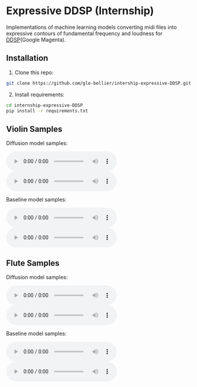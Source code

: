 # Expressive DDSP (Internship)

Implementations of machine learning models converting midi files into expressive contours of fundamental frequency and loudness for [DDSP](https://magenta.tensorflow.org/ddsp)(Google Magenta).


## Installation

1. Clone this repo:

```bash
git clone https://github.com/gle-bellier/intership-expressive-DDSP.git

```

2. Install requirements:

```bash
cd internship-expressive-DDSP
pip install -r requirements.txt

```

## Violin Samples

Diffusion model samples:

<audio controls="controls">
<source src="https://raw.githubusercontent.com/gle-bellier/internship-expressive-DDSP/main/audio-samples/diffusion-results-violin-midi1-pred.wav"/>
<p>Your browser does not support the audio element.</p>
</audio>
<audio controls="controls">
<source src="https://raw.githubusercontent.com/gle-bellier/internship-expressive-DDSP/main/audio-samples/diffusion-results-violin-test1-pred.wav"/>
<p>Your browser does not support the audio element.</p>
</audio>



Baseline model samples:

<audio controls="controls">
<source src="https://raw.githubusercontent.com/gle-bellier/internship-expressive-DDSP/main/audio-samples/baseline-results-violin-midi1-pred.wav"/>
<p>Your browser does not support the audio element.</p>
</audio>
<audio controls="controls">
<source src="https://raw.githubusercontent.com/gle-bellier/internship-expressive-DDSP/main/audio-samples/baseline-results-violin-test1-pred.wav"/>
<p>Your browser does not support the audio element.</p>
</audio>

## Flute Samples

Diffusion model samples:

<audio controls="controls">
<source src="https://raw.githubusercontent.com/gle-bellier/internship-expressive-DDSP/main/audio-samples/diffusion-results-flute-midi1-pred.wav"/>
<p>Your browser does not support the audio element.</p>
</audio>
<audio controls="controls">
<source src="https://raw.githubusercontent.com/gle-bellier/internship-expressive-DDSP/main/audio-samples/diffusion-results-flute-test1-pred.wav"/>
<p>Your browser does not support the audio element.</p>
</audio>



Baseline model samples:

<audio controls="controls">
<source src="https://raw.githubusercontent.com/gle-bellier/internship-expressive-DDSP/main/audio-samples/baseline-results-flute-midi1-pred.wav"/>
<p>Your browser does not support the audio element.</p>
</audio>
<audio controls="controls">
<source src="https://raw.githubusercontent.com/gle-bellier/internship-expressive-DDSP/main/audio-samples/baseline-results-flute-test1-pred.wav"/>
<p>Your browser does not support the audio element.</p>
</audio>
